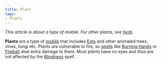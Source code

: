 ```yaml
---
title: Plant
tags:
- Plants
---
```


*This article is about a type of mobile. For other plants, see
[herb](herb "wikilink").*

**Plants** are a type of [mobile](mobile "wikilink") that includes
[Ents](Ent "wikilink") and other animated trees, vines, fungi etc.
Plants are vulnerable to fire, so [spells](spell "wikilink") like
[Burning Hands](Burning_Hands "wikilink") or
[Fireball](Fireball "wikilink") deal extra damage to them. Most plants
have no eyes and thus are not affected by the
[Blindness](Blindness "wikilink") spell.
